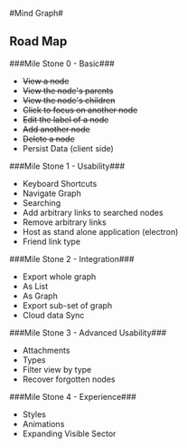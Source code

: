 #Mind Graph#
## Road Map ##
###Mile Stone 0 - Basic###
- ~~View a node~~
- ~~View the node's parents~~
- ~~View the node's children~~
- ~~Click to focus on another node~~
- ~~Edit the label of a node~~
- ~~Add another node~~
- ~~Delete a node~~
- Persist Data (client side)

###Mile Stone 1 - Usability###
- Keyboard Shortcuts
 - Navigate Graph
- Searching
- Add arbitrary links to searched nodes
- Remove arbitrary links
- Host as stand alone application (electron)
- Friend link type

###Mile Stone 2 - Integration###
- Export whole graph
 - As List
 - As Graph
- Export sub-set of graph
- Cloud data Sync

###Mile Stone 3 - Advanced Usability###
- Attachments
- Types
- Filter view by type
- Recover forgotten nodes

###Mile Stone 4 - Experience###
- Styles
- Animations
- Expanding Visible Sector